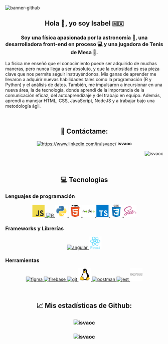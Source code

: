 

<!--
**isvaoc/isvaoc** is a ✨ _special_ ✨ repository because its `README.md` (this file) appears on your GitHub profile.
### Hi there 👋
Here are some ideas to get you started:

- 🔭 I’m currently working on ...
- 🌱 I’m currently learning ...
- 👯 I’m looking to collaborate on ...
- 🤔 I’m looking for help with ...
- 💬 Ask me about ...
- 📫 How to reach me: ...
- 😄 Pronouns: ...
- ⚡ Fun fact: ...
-->
![banner-github](https://user-images.githubusercontent.com/74514413/139179299-d305840c-0d9a-4fdb-935f-39c4e47c559b.png)


<h2 align="center">Hola 👋, yo soy Isabel 🇲🇽</h2> 
<h3 align="center"> Soy una física apasionada por la astronomía 🔭, una desarrolladora front-end en proceso 💻 y una jugadora de Tenis de Mesa 🎾.</h3>
<p>La física me enseñó que el conocimiento puede ser adquirido de muchas maneras, pero nunca llega a ser absoluto, y que la curiosidad es esa pieza clave que nos permite seguir instruyéndonos. Mis ganas de aprender me llevaron a adquirir nuevas habilidades tales como la programación (R y Python) y el análisis de datos. También, me impulsaron a incursionar en una nueva área, la de tecnología, donde aprendí de la importancia de la comunicación eficaz, del autoaprendizaje y del trabajo en equipo. Además, aprendí a manejar HTML, CSS, JavaScript, NodeJS y a trabajar bajo una metodología ágil.
</p>
<br>

<h2 align="center">🤝 Contáctame:</h2>
<p align="center">
<a href="https://linkedin.com/in/https://www.linkedin.com/in/isvaoc/" target="blank"><img align="center" src="https://raw.githubusercontent.com/rahuldkjain/github-profile-readme-generator/master/src/images/icons/Social/linked-in-alt.svg" alt="https://www.linkedin.com/in/isvaoc/" height="30" width="40" /></a> <strong>isvaoc</strong>
</p>
<p align="right"> <img src="https://komarev.com/ghpvc/?username=isvaoc&label=Profile%20views&color=0e75b6&style=flat" alt="isvaoc" /> </p>
<br>

<h2 align="center">💻 Tecnologías</h2>

<h3 align="left">Lenguajes de programación</h3>
<p align="center"> 
  <a href="https://developer.mozilla.org/en-US/docs/Web/JavaScript" target="_blank"> <img src="https://raw.githubusercontent.com/devicons/devicon/master/icons/javascript/javascript-original.svg" alt="javascript" width="40" height="40"/> </a>
  <a href="https://cran.r-project.org/" target="_blank"> <img src="https://user-images.githubusercontent.com/74514413/139186663-66979704-3313-4198-b7ad-5589e59307a4.png" alt="R" width="40" height="40"/> </a>
  <a href="https://www.python.org" target="_blank"> <img src="https://raw.githubusercontent.com/devicons/devicon/master/icons/python/python-original.svg" alt="python" width="40" height="40"/> </a> 
  <a href="https://www.w3.org/html/" target="_blank"> <img src="https://raw.githubusercontent.com/devicons/devicon/master/icons/html5/html5-original-wordmark.svg" alt="html5" width="40" height="40"/> </a> 
  <a href="https://nodejs.org" target="_blank"> <img src="https://raw.githubusercontent.com/devicons/devicon/master/icons/nodejs/nodejs-original-wordmark.svg" alt="nodejs" width="40" height="40"/> </a>
  <a href="https://www.typescriptlang.org/" target="_blank" rel="noreferrer"> <img src="https://raw.githubusercontent.com/devicons/devicon/master/icons/typescript/typescript-original.svg" alt="typescript" width="40" height="40"/> </a>
  <a href="https://www.w3schools.com/css/" target="_blank"> <img src="https://raw.githubusercontent.com/devicons/devicon/master/icons/css3/css3-original-wordmark.svg" alt="css3" width="40" height="40"/> </a>
  <a href="https://sass-lang.com" target="_blank" rel="noreferrer"> <img src="https://raw.githubusercontent.com/devicons/devicon/master/icons/sass/sass-original.svg" alt="sass" width="40" height="40"/> </a>
</p>  

<h3 align="left">Frameworks y Librerías</h3>
<p align="center"> 
  <a href="https://angular.io" target="_blank" rel="noreferrer"> <img src="https://angular.io/assets/images/logos/angular/angular.svg" alt="angular" width="40" height="40"/> </a>
  <a href="https://reactjs.org/" target="_blank" rel="noreferrer"> <img src="https://raw.githubusercontent.com/devicons/devicon/master/icons/react/react-original-wordmark.svg" alt="react" width="40" height="40"/> </a>
</p>  

<h3 align="left">Herramientas</h3>
<p align="center"> 
  <a href="https://www.figma.com/" target="_blank"> <img src="https://www.vectorlogo.zone/logos/figma/figma-icon.svg" alt="figma" width="40" height="40"/> </a> 
  <a href="https://firebase.google.com/" target="_blank"> <img src="https://www.vectorlogo.zone/logos/firebase/firebase-icon.svg" alt="firebase" width="40" height="40"/> </a>
  <a href="https://git-scm.com/" target="_blank"> <img src="https://www.vectorlogo.zone/logos/git-scm/git-scm-icon.svg" alt="git" width="40" height="40"/> </a> 
  <a href="https://www.linux.org/" target="_blank"> <img src="https://raw.githubusercontent.com/devicons/devicon/master/icons/linux/linux-original.svg" alt="linux" width="40" height="40"/> </a> 
  <a href="https://postman.com" target="_blank" rel="noreferrer"> <img src="https://www.vectorlogo.zone/logos/getpostman/getpostman-icon.svg" alt="postman" width="40" height="40"/> </a>
  <a href="https://jestjs.io" target="_blank"> <img src="https://www.vectorlogo.zone/logos/jestjsio/jestjsio-icon.svg" alt="jest" width="40" height="40"/> </a> 
  <a href="https://expressjs.com" target="_blank"> <img src="https://raw.githubusercontent.com/devicons/devicon/master/icons/express/express-original-wordmark.svg" alt="express" width="40" height="40"/> </a> 
</p>
<br>


<h2 align='center'>📈  Mis estadísticas de Github:</h2>
<h3 align='center'><img align="center" src="https://github-readme-stats.vercel.app/api?username=isvaoc&show_icons=true&locale=en" alt="isvaoc" /></h3>
<h3 align='center'><img align="center" src="https://github-readme-stats.vercel.app/api/top-langs?username=isvaoc&show_icons=true&locale=en&layout=compact" alt="isvaoc" /></h3>
